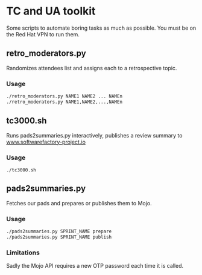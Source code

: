 # TC and UA toolkit

Some scripts to automate boring tasks as much as possible. You must be
on the Red Hat VPN to run them.

## retro_moderators.py

Randomizes attendees list and assigns each to a retrospective topic.

### Usage

```bash
./retro_moderators.py NAME1 NAME2 ... NAMEn
./retro_moderators.py NAME1,NAME2,...,NAMEn
```

## tc3000.sh

Runs pads2summaries.py interactively, publishes a review summary to www.softwarefactory-project.io

### Usage

```./tc3000.sh```

## pads2summaries.py

Fetches our pads and prepares or publishes them to Mojo.

### Usage

```bash
./pads2summaries.py SPRINT_NAME prepare
./pads2summaries.py SPRINT_NAME publish
```

### Limitations

Sadly the Mojo API requires a new OTP password each time it is called.
